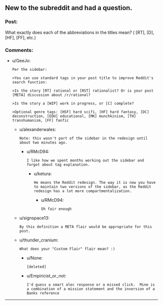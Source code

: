 ## New to the subreddit and had a question.

### Post:

What exactly does each of the abbreviations in the titles mean? ( \[RT\], \[D\], \[HF\], \[FF\], etc.)

### Comments:

- u/GeeJo:
  ```
  Per the sidebar:

  >You can use standard tags in your post title to improve Reddit's search function:

  >Is the story [RT] rational or [RST] rationalist? Or is your post [META] discussion about /r/rational?

  >Is the story a [WIP] work in progress, or [C] complete?

  >Optional genre tags: [HSF] hard scifi, [HF] hard fantasy, [DC] deconstruction, [EDU] educational, [MK] munchkinism, [TH] transhumanism, [FF] fanfic
  ```

  - u/alexanderwales:
    ```
    Note: this wasn't part of the sidebar in the redesign until about two minutes ago.
    ```

    - u/RMcD94:
      ```
      I like how we spent months working out the sidebar and forgot about tag explanation.
      ```

      - u/ketura:
        ```
        He means the Reddit redesign. The way it is now you have to maintain two versions of the sidebar, as the Reddit redesign has a lot more compartmentalization.
        ```

        - u/RMcD94:
          ```
          Oh fair enough
          ```

  - u/signspace13:
    ```
    By this definition a META flair would be appropriate for this post.
    ```

  - u/thunder_cranium:
    ```
    What does your "Custom Flair" flair mean? :)
    ```

    - u/None:
      ```
      [deleted]
      ```

    - u/Empiricist_or_not:
      ```
      I'd guess a smart alec response or a missed click.  Mine is a combination of a mission statement and the inversion of a Banks reference
      ```

---

